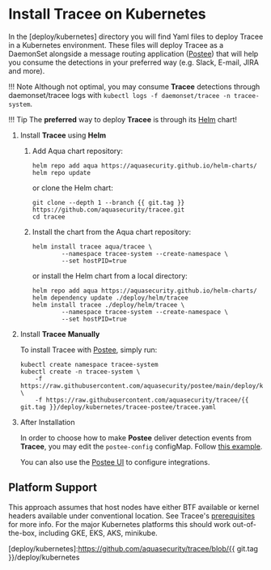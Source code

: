 # Install **Tracee** on Kubernetes

In the [deploy/kubernetes] directory you will find Yaml files to deploy Tracee
in a Kubernetes environment. These files will deploy Tracee as a DaemonSet
alongside a message routing application ([Postee]) that will help you consume
the detections in your preferred way (e.g. Slack, E-mail, JIRA and more). 

[Postee]: https://github.com/aquasecurity/postee

!!! Note
    Although not optimal, you may consume **Tracee** detections through
    daemonset/tracee logs with `kubectl logs -f daemonset/tracee -n tracee-system`.

!!! Tip
    The **preferred** way to deploy **Tracee** is through its [Helm] chart!

[Helm]: https://helm.sh

1. Install **Tracee** using **Helm**

	1. Add Aqua chart repository:

		```
		helm repo add aqua https://aquasecurity.github.io/helm-charts/
		helm repo update
		```

		or clone the Helm chart:

		```text
		git clone --depth 1 --branch {{ git.tag }} https://github.com/aquasecurity/tracee.git
		cd tracee
		```


	2. Install the chart from the Aqua chart repository:

		```
		helm install tracee aqua/tracee \
				--namespace tracee-system --create-namespace \
				--set hostPID=true
		```
  
		or install the Helm chart from a local directory:

		```text
		helm repo add aqua https://aquasecurity.github.io/helm-charts/
		helm dependency update ./deploy/helm/tracee
		helm install tracee ./deploy/helm/tracee \
				--namespace tracee-system --create-namespace \
				--set hostPID=true
		```

2. Install **Tracee** **Manually**

    To install Tracee with [Postee](https://github.com/aquasecurity/postee),
    simply run:
    
    ```text
    kubectl create namespace tracee-system
    kubectl create -n tracee-system \
        -f https://raw.githubusercontent.com/aquasecurity/postee/main/deploy/kubernetes/postee.yaml \
        -f https://raw.githubusercontent.com/aquasecurity/tracee/{{ git.tag }}/deploy/kubernetes/tracee-postee/tracee.yaml
    ```

3. After Installation

    In order to choose how to make **Postee** deliver detection events from
    **Tracee**, you may edit the `postee-config` configMap. Follow
    [this example](https://github.com/aquasecurity/postee/blob/main/cfg.yaml).

    You can also use the [Postee UI] to configure integrations.

[HERE]: https://github.com/aquasecurity/postee/blob/main/cfg.yaml
[Postee UI]:https://github.com/aquasecurity/postee#postee-ui

## Platform Support

This approach assumes that host nodes have either BTF available or kernel
headers available under conventional location. See Tracee's
[prerequisites](../installing/prerequisites.md) for more info. For the major
Kubernetes platforms this should work out-of-the-box, including GKE, EKS, AKS,
minikube.

[deploy/kubernetes]:https://github.com/aquasecurity/tracee/blob/{{ git.tag }}/deploy/kubernetes
